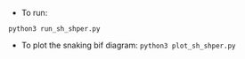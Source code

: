 * To run:

```python3 run_sh_shper.py```


* To plot the snaking bif diagram:
```python3 plot_sh_shper.py```
